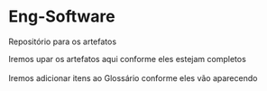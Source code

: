 # Eng-Software
Repositório para os artefatos</br>

Iremos upar os artefatos aqui conforme eles estejam completos</br>
</br>
Iremos adicionar itens ao Glossário conforme eles vão aparecendo
</br>

